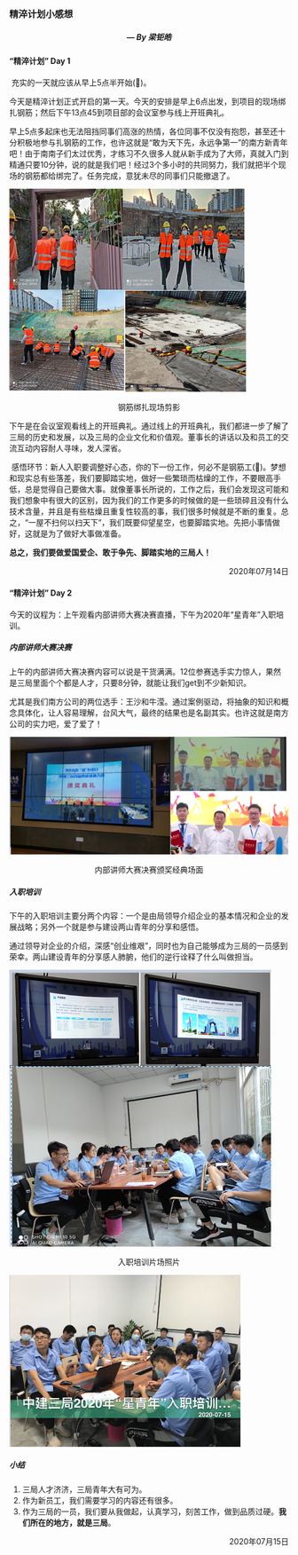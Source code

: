 ### 精淬计划小感想

<h5 align = "center">
    <i>
           &mdash;		By 梁钜皓
    </i>
</h5>

#### “精淬计划” Day 1

​		充实的一天就应该从早上5点半开始(:dog:)。

​		今天是精淬计划正式开启的第一天。今天的安排是早上6点出发，到项目的现场绑扎钢筋；然后下午13点45到项目部的会议室参与线上开班典礼。

​		早上5点多起床也无法阻挡同事们高涨的热情，各位同事不仅没有抱怨，甚至还十分积极地参与扎钢筋的工作，也许这就是“敢为天下先，永远争第一”的南方新青年吧！由于南南子们太过优秀，才练习不久很多人就从新手成为了大师，真就入门到精通只要10分钟，说的就是我们吧！经过3个多小时的共同努力，我们就把半个现场的钢筋都给绑完了。任务完成，意犹未尽的同事们只能撤退了。

![image-20200715215910160](assets/image-20200715215910160.png)

<p align = "center"> 钢筋绑扎现场剪影</p>



​		下午是在会议室观看线上的开班典礼。通过线上的开班典礼，我们都进一步了解了三局的历史和发展，以及三局的企业文化和价值观。董事长的讲话以及和员工的交流互动内容耐人寻味，发人深省。

​		感悟环节：新人入职要调整好心态，你的下一份工作，何必不是钢筋工(:dog:)。梦想和现实总有些落差，我们要脚踏实地，做好一些繁琐而枯燥的工作，不要眼高手低，总是觉得自己要做大事。就像董事长所说的，工作之后，我们会发现这可能和我们想象中有很大的区别，因为我们的工作更多的时候做的是一些琐碎且没有什么技术含量，并且是有些枯燥且重复性较高的事，我们很多时候就是不断的重复。总之，“一屋不扫何以扫天下”，我们既要仰望星空，也要脚踏实地。先把小事情做好，这就是为了做好大事做准备。

​		**总之，我们要做爱国爱企、敢于争先、脚踏实地的三局人！**

<p align = "right">2020年07月14日</p>



#### “精淬计划” Day 2

​		今天的议程为：上午观看内部讲师大赛决赛直播，下午为2020年“星青年”入职培训。



##### 内部讲师大赛决赛

​		上午的内部讲师大赛决赛内容可以说是干货满满。12位参赛选手实力惊人，果然是三局里面个个都是人才，只要8分钟，就能让我们get到不少新知识。

​		尤其是我们南方公司的两位选手：王沙和牛滢。通过案例驱动，将抽象的知识和概念具体化，让人容易理解，台风大气，最终的结果也是名副其实。也许这就是南方公司的实力吧，爱了爱了！

![image-20200715223552624](assets/image-20200715223552624.png)

<p align = "center">内部讲师大赛决赛颁奖经典场面</p>



##### 入职培训

​		下午的入职培训主要分两个内容：一个是由局领导介绍企业的基本情况和企业的发展战略；另外一个就是参与建设两山青年的分享和感悟。

​		通过领导对企业的介绍，深感“创业维艰”，同时也为自己能够成为三局的一员感到荣幸。两山建设青年的分享感人肺腑，他们的逆行诠释了什么叫做担当。

![image-20200715222859647](assets/image-20200715222859647.png)

<p align = "center">入职培训片场照片</p>

<img src="assets/image-20200715223229541.png" alt="image-20200715223229541" style="zoom:50%;" />

##### 小结

1. 三局人才济济，三局青年大有可为。
2. 作为新员工，我们需要学习的内容还有很多。
3. 作为三局的一员，我们要从我做起，认真学习，刻苦工作，做到品质过硬。**我们所在的地方，就是三局**。

<p align = "right"> 2020年07月15日</p>

